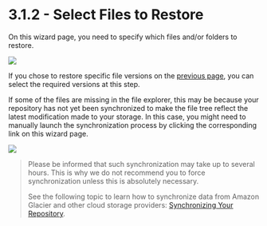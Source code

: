 # 3.1.2 - Select Files to Restore

On this wizard page, you need to specify which files and/or folders to restore.

![](https://github.com/robertzakiev/gitbook/tree/703d9f96af3546d5a85e17cd24df8e3834d130e4/assets/select-files-to-restore.png)

If you chose to restore specific file versions on the [previous page](3.1.1-select-file-versions-to-restore.md), you can select the required versions at this step.

If some of the files are missing in the file explorer, this may be because your repository has not yet been synchronized to make the file tree reflect the latest modification made to your storage. In this case, you might need to manually launch the synchronization process by clicking the corresponding link on this wizard page.

![](https://github.com/robertzakiev/gitbook/tree/703d9f96af3546d5a85e17cd24df8e3834d130e4/assets/synchronize-repository-dialog-window.png)

> Please be informed that such synchronization may take up to several hours. This is why we do not recommend you to force synchronization unless this is absolutely necessary.
>
> See the following topic to learn how to synchronize data from Amazon Glacier and other cloud storage providers: [Synchronizing Your Repository](../../../concepts/making-the-file-tree-display-missing-backup-files.md).

